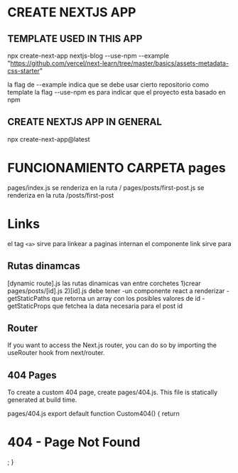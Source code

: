 # CREATE NEXTJS APP

## TEMPLATE USED IN THIS APP

npx create-next-app nextjs-blog --use-npm --example "https://github.com/vercel/next-learn/tree/master/basics/assets-metadata-css-starter"

la flag de --example indica que se debe usar cierto repositorio como template
la flag --use-npm es para indicar que el proyecto esta basado en npm

## CREATE NEXTJS APP IN GENERAL

npx create-next-app@latest

# FUNCIONAMIENTO CARPETA pages

pages/index.js se renderiza en la ruta /
pages/posts/first-post.js se renderiza en la ruta /posts/first-post

# Links

el tag `<a>` sirve para linkear a paginas internan
el componente link sirve para

## Rutas dinamcas

[dynamic route].js
las rutas dinamicas van entre corchetes
1)crear pages/posts/[id].js 2)[id].js debe tener
-un componente react a renderizar
-getStaticPaths que retorna un array con los posibles valores de id
-getStaticProps que fetchea la data necesaria para el post id

## Router

If you want to access the Next.js router, you can do so by importing the useRouter hook from next/router.

## 404 Pages

To create a custom 404 page, create pages/404.js. This file is statically generated at build time.

pages/404.js
export default function Custom404() {
return <h1>404 - Page Not Found</h1>;
}
